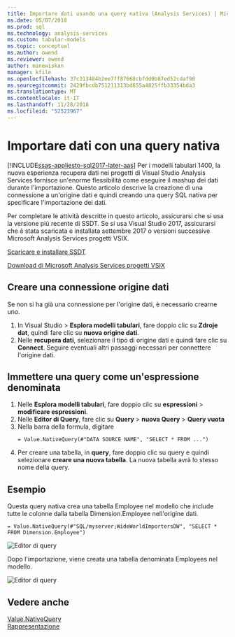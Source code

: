 ```yaml
---
title: Importare dati usando una query nativa (Analysis Services) | Microsoft Docs
ms.date: 05/07/2018
ms.prod: sql
ms.technology: analysis-services
ms.custom: tabular-models
ms.topic: conceptual
ms.author: owend
ms.reviewer: owend
author: minewiskan
manager: kfile
ms.openlocfilehash: 37c313484b2ee7ff87668cbfdd0b87ed52cdaf98
ms.sourcegitcommit: 2429fbcdb751211313bd655a4825ffb33354bda3
ms.translationtype: MT
ms.contentlocale: it-IT
ms.lasthandoff: 11/28/2018
ms.locfileid: "52523967"
---
```

# <a name="import-data-by-using-a-native-query"></a>Importare dati con una query nativa
[!INCLUDE[ssas-appliesto-sql2017-later-aas](../../includes/ssas-appliesto-sql2017-later-aas.md)]
Per i modelli tabulari 1400, la nuova esperienza recupera dati nei progetti di Visual Studio Analysis Services fornisce un'enorme flessibilità come eseguire il mashup dei dati durante l'importazione. Questo articolo descrive la creazione di una connessione a un'origine dati e quindi creando una query SQL nativa per specificare l'importazione dei dati.

Per completare le attività descritte in questo articolo, assicurarsi che si usa la versione più recente di SSDT. Se si usa Visual Studio 2017, assicurarsi che è stata scaricata e installata settembre 2017 o versioni successive Microsoft Analysis Services progetti VSIX.

[Scaricare e installare SSDT](../../ssdt/download-sql-server-data-tools-ssdt.md)

[Download di Microsoft Analysis Services progetti VSIX](https://marketplace.visualstudio.com/items?itemName=ProBITools.MicrosoftAnalysisServicesModelingProjects)

## <a name="create-a-datasource-connection"></a>Creare una connessione origine dati
Se non si ha già una connessione per l'origine dati, è necessario crearne uno.

1. In Visual Studio > **Esplora modelli tabulari**, fare doppio clic su **Zdroje dat**, quindi fare clic su **nuova origine dati**.
2. Nelle **recupera dati**, selezionare il tipo di origine dati e quindi fare clic su **Connect**. Seguire eventuali altri passaggi necessari per connettere l'origine dati.


## <a name="enter-a-query-as-a-named-expression"></a>Immettere una query come un'espressione denominata
1. Nelle **Esplora modelli tabulari**, fare doppio clic su **espressioni** > **modificare espressioni**.
2. Nelle **Editor di Query**, fare clic su **Query** > **nuova Query** > **Query vuota**
3. Nella barra della formula, digitare
    ```
    = Value.NativeQuery(#"DATA SOURCE NAME", "SELECT * FROM ...")
    ```
4. Per creare una tabella, in **query**, fare doppio clic su query e quindi selezionare **creare una nuova tabella**. La nuova tabella avrà lo stesso nome della query.


## <a name="example"></a>Esempio
Questa query nativa crea una tabella Employee nel modello che include tutte le colonne dalla tabella Dimension.Employee nell'origine dati.

```
= Value.NativeQuery(#"SQL/myserver;WideWorldImportersDW", "SELECT * FROM Dimension.Employee")
```
![Editor di query](media/ssas-import-query-example.png)


Dopo l'importazione, viene creata una tabella denominata Employees nel modello.   

![Editor di query](media/ssas-import-query-example-table.png)


## <a name="see-also"></a>Vedere anche  
 [Value.NativeQuery](https://msdn.microsoft.com/library/mt736917.aspx)   
 [Rappresentazione](../../analysis-services/tabular-models/impersonation-ssas-tabular.md)   

  
